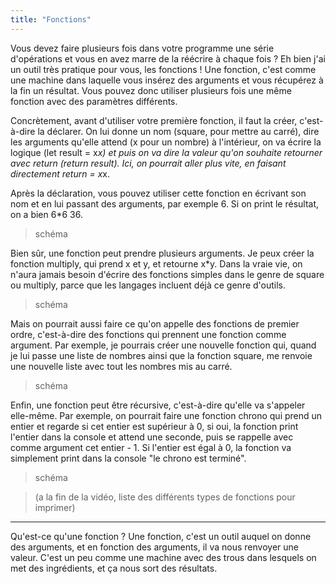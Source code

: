 ```yaml
---
title: "Fonctions"
---
```


Vous devez faire plusieurs fois dans votre programme une série d'opérations et vous en avez marre de la réécrire à chaque fois ? Eh bien j'ai un outil très pratique pour vous, les fonctions ! Une fonction, c'est comme une machine dans laquelle vous insérez des arguments et vous récupérez à la fin un résultat. Vous pouvez donc utiliser plusieurs fois une même fonction avec des paramètres différents.

Concrètement, avant d'utiliser votre première fonction, il faut la créer, c'est-à-dire la déclarer. On lui donne un nom (square, pour mettre au carré), dire les arguments qu'elle attend (x pour un nombre) à l'intérieur, on va écrire la logique (let result = x*x) et puis on va dire la valeur qu'on souhaite retourner avec return (return result).
Ici, on pourrait aller plus vite, en faisant directement return = x*x.

Après la déclaration, vous pouvez utiliser cette fonction en écrivant son nom et en lui passant des arguments, par exemple 6. Si on print le résultat, on a bien 6*6 36.

> schéma

Bien sûr, une fonction peut prendre plusieurs arguments. Je peux créer la fonction multiply, qui prend x et y, et retourne x*y. Dans la vraie vie, on n'aura jamais besoin d'écrire des fonctions simples dans le genre de square ou multiply, parce que les langages incluent déjà ce genre d'outils.

> schéma

Mais on pourrait aussi faire ce qu'on appelle des fonctions de premier ordre, c'est-à-dire des fonctions qui prennent une fonction comme argument. Par exemple, je pourrais créer une nouvelle fonction qui, quand je lui passe une liste de nombres ainsi que la fonction square, me renvoie une nouvelle liste avec tout les nombres mis au carré.

> schéma

Enfin, une fonction peut être récursive, c'est-à-dire qu'elle va s'appeler elle-même. Par exemple, on pourrait faire une fonction chrono qui prend un entier et regarde si cet entier est supérieur à 0, si oui, la fonction print l'entier dans la console et attend une seconde, puis se rappelle avec comme argument cet entier - 1. Si l'entier est égal à 0, la fonction va simplement print dans la console "le chrono est terminé".

> schéma

> (a la fin de la vidéo, liste des différents types de fonctions pour imprimer)

---

Qu'est-ce qu'une fonction ? Une fonction, c'est un outil auquel on donne des arguments, et en fonction des arguments, il va nous renvoyer une valeur. C'est un peu comme une machine avec des trous dans lesquels on met des ingrédients, et ça nous sort des résultats. 